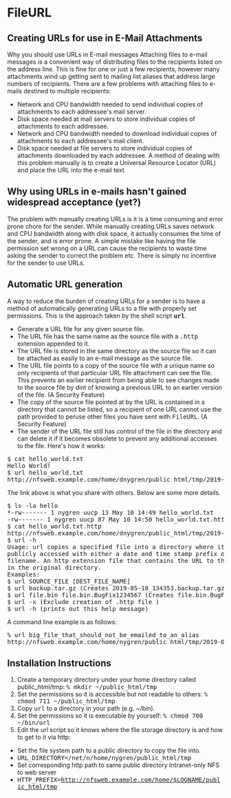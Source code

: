 # FileURL
## Creating URLs for use in E-Mail Attachments
Why you should use URLs in E-mail messages
Attaching files to e-mail messages is a convenient way of distributing files to the
recipients listed on the address line. This is fine for one or just a few recipients,
however many attachments wind up getting sent to mailing list aliases that address
large numbers of recipients. There are a few problems with attaching files to e-mails
destined to multiple recipients:
*   Network and CPU bandwidth needed to send individual copies of attachments to each
addressee's mail server.
*   Disk space needed at mail servers to store individual copies of attachments to each
addressee.
*   Network and CPU bandwidth needed to download individual copies of attachments to each
addressee's mail client.
*   Disk space needed at file servers to store individual copies of attachments downloaded
by each addressee. A method of dealing with this problem manually is to create a Universal
Resource Locator (URL) and place the URL into the e-mail text

## Why using URLs in e-mails hasn't gained widespread acceptance (yet?)
The problem with manually creating URLs is it is a time consuming and error prone chore
for the sender. While manually creating URLs saves network and CPU bandwidth along with
disk space, it actually consumes the time of the sender, and is error prone. A simple
mistake like having the file permission set wrong on a URL can cause the recipients to
waste time asking the sender to correct the problem etc. There is simply no incentive for
the sender to use URLs.
## Automatic URL generation
A way to reduce the burden of creating URLs for a sender is to have a method of
automatically generating URLs to a file with properly set permissions. This is the
approach taken by the shell script **<tt>url</tt>**.
*   Generate a URL file for any given source file.
*   The URL file has the same name as the source file with a <tt>.http</tt> extension
appended to it.
*   The URL file is stored in the same directory as the source file so it can be
attached as easily to an e-mail message as the source file.
*   The URL file points to a copy of the source file with a unique name so only
recipients of that particular URL file attachment can see the file.
This prevents an earlier recipient from being able to see changes made to the source file
by dint of knowing a previous URL to an earlier version of the file. (A Security Feature)
*   The copy of the source file pointed at by the URL is contained in a directory that
cannot be listed, so a recipient of one URL cannot use the path provided to peruse other
files you have sent with <tt>FileURL</tt>. (A Security Feature)
*   The sender of the URL file still has control of the file in the directory and can
delete it if it becomes obsolete to prevent any additional accesses to the file.
Here's how it works:
<pre>$ cat hello_world.txt
Hello World!
$ url hello_world.txt
http://nfsweb.example.com/home/dnygren/public_html/tmp/2019-05-10_145004.hello_world.txt
</pre>
The link above is what you share with others. Below are some more details.
<pre>$ ls -la hello
*-rw------- 1 nygren uucp 13 May 10 14:49 hello_world.txt
-rw------- 1 nygren uucp 87 May 10 14:50 hello_world.txt.http
$ cat hello_world.txt.http
http://nfsweb.example.com/home/dnygren/public_html/tmp/2019-05-10_145004.hello_world.txt
$ url -h
Usage: url copies a specified file into a directory where it can be
publicly accessed with either a date and time stamp prefix or a user provided
filename. An http extension file that contains the URL to that file is placed
in the original directory.
Examples:
$ url SOURCE_FILE [DEST_FILE_NAME]
$ url backup.tar.gz (Creates 2019-05-10_134353.backup.tar.gz)
$ url file.bin file.bin.BugFix1234567 (Creates file.bin.BugFix1234567)
$ url -x (Exclude creation of .http file )
$ url -h (prints out this help message)
</pre>
A command line example is as follows:
<pre>
% url big_file_that_should_not_be_emailed_to_an_alias
http://nfsweb.example.com/home/nygren/public_html/tmp/2019-05-10_145004.big_file_that_should_not_be_emailed_to_an_alias
</pre>
## Installation Instructions
1.  Create a temporary directory under your home directory called public_html/tmp:
<tt>% mkdir ~/public_html/tmp</tt>
2.  Set the permissions so it is accessible but not readable to others:
<tt>% chmod 711 ~/public_html/tmp</tt>
3.  Copy <tt>url</tt> to a directory in your path (e.g. ~/bin).
4.  Set the permissions so it is executable by yourself:
<tt>% chmod 700 ~/bin/url</tt>
5.  Edit the url script so it knows where the file storage directory is and how to get to
it via http:
*   Set the file system path to a public directory to copy the file into.
*   <tt>URL_DIRECTORY=/net/n/home/nygren/public_html/tmp</tt>
*   Set corresponding http path to same public directory Intranet-only NFS to web server
*   <tt>HTTP_PREFIX=http://nfsweb.example.com/home/$LOGNAME/public_html/tmp</tt>
